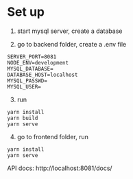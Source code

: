 # Set up

1. start mysql server, create a database

2. go to backend folder, create a .env file

``` shell
SERVER_PORT=8081
NODE_ENV=development
MYSQL_DATABASE=
DATABASE_HOST=localhost
MYSQL_PASSWD=
MYSQL_USER=
```

3. run

``` shell
yarn install
yarn build
yarn serve
```

4. go to frontend folder, run

``` shell
yarn install
yarn serve
```

API docs: http://localhost:8081/docs/
